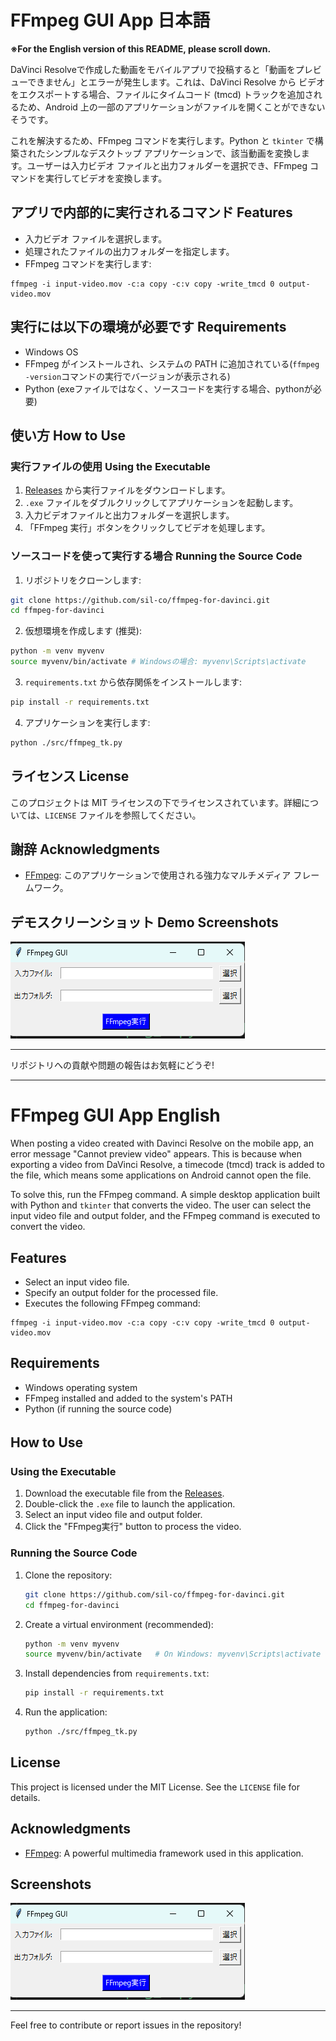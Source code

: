 # FFmpeg GUI App 日本語
**※For the English version of this README, please scroll down.**

DaVinci Resolveで作成した動画をモバイルアプリで投稿すると「動画をプレビューできません」とエラーが発生します。これは、DaVinci Resolve から ビデオをエクスポートする場合、ファイルにタイムコード (tmcd) トラックを追加されるため、Android 上の一部のアプリケーションがファイルを開くことができないそうです。

これを解決するため、FFmpeg コマンドを実行します。Python と `tkinter` で構築されたシンプルなデスクトップ アプリケーションで、該当動画を変換します。ユーザーは入力ビデオ ファイルと出力フォルダーを選択でき、FFmpeg コマンドを実行してビデオを変換します。

## アプリで内部的に実行されるコマンド Features
- 入力ビデオ ファイルを選択します。
- 処理されたファイルの出力フォルダーを指定します。
- FFmpeg コマンドを実行します:

```
ffmpeg -i input-video.mov -c:a copy -c:v copy -write_tmcd 0 output-video.mov
```

## 実行には以下の環境が必要です Requirements
- Windows OS
- FFmpeg がインストールされ、システムの PATH に追加されている(`ffmpeg -version`コマンドの実行でバージョンが表示される)
- Python (exeファイルではなく、ソースコードを実行する場合、pythonが必要)

## 使い方 How to Use　

### 実行ファイルの使用 Using the Executable
1. [Releases](https://github.com/sil-co/ffmpeg-for-davinci/releases) から実行ファイルをダウンロードします。
2. `.exe` ファイルをダブルクリックしてアプリケーションを起動します。
3. 入力ビデオファイルと出力フォルダーを選択します。
4. 「FFmpeg 実行」ボタンをクリックしてビデオを処理します。

### ソースコードを使って実行する場合 Running the Source Code
1. リポジトリをクローンします:
```bash
git clone https://github.com/sil-co/ffmpeg-for-davinci.git
cd ffmpeg-for-davinci
```
2. 仮想環境を作成します (推奨):
```bash
python -m venv myvenv
source myvenv/bin/activate # Windowsの場合: myvenv\Scripts\activate
```
3. `requirements.txt` から依存関係をインストールします:
```bash
pip install -r requirements.txt
```
4. アプリケーションを実行します:
```bash
python ./src/ffmpeg_tk.py
```

## ライセンス License
このプロジェクトは MIT ライセンスの下でライセンスされています。詳細については、`LICENSE` ファイルを参照してください。

## 謝辞 Acknowledgments
- [FFmpeg](https://ffmpeg.org/): このアプリケーションで使用される強力なマルチメディア フレームワーク。

## デモスクリーンショット Demo Screenshots
![App Screenshot](demo\screenshot1.png)

---
リポジトリへの貢献や問題の報告はお気軽にどうぞ!

---

# FFmpeg GUI App English

When posting a video created with Davinci Resolve on the mobile app, an error message "Cannot preview video" appears. This is because when exporting a video from DaVinci Resolve, a timecode (tmcd) track is added to the file, which means some applications on Android cannot open the file.

To solve this, run the FFmpeg command. A simple desktop application built with Python and `tkinter` that converts the video. The user can select the input video file and output folder, and the FFmpeg command is executed to convert the video.

## Features
- Select an input video file.
- Specify an output folder for the processed file.
- Executes the following FFmpeg command:

```
ffmpeg -i input-video.mov -c:a copy -c:v copy -write_tmcd 0 output-video.mov
```

## Requirements
- Windows operating system
- FFmpeg installed and added to the system's PATH
- Python (if running the source code)

## How to Use　

### Using the Executable
1. Download the executable file from the [Releases](https://github.com/sil-co/ffmpeg-for-davinci/releases).
2. Double-click the `.exe` file to launch the application.
3. Select an input video file and output folder.
4. Click the "FFmpeg実行" button to process the video.


### Running the Source Code
1. Clone the repository:
   ```bash
   git clone https://github.com/sil-co/ffmpeg-for-davinci.git
   cd ffmpeg-for-davinci
   ```
2. Create a virtual environment (recommended):
   ```bash
   python -m venv myvenv
   source myvenv/bin/activate   # On Windows: myvenv\Scripts\activate
   ```
3. Install dependencies from `requirements.txt`:
   ```bash
   pip install -r requirements.txt
   ```
4. Run the application:
   ```bash
   python ./src/ffmpeg_tk.py
   ```

## License
This project is licensed under the MIT License. See the `LICENSE` file for details.

## Acknowledgments
- [FFmpeg](https://ffmpeg.org/): A powerful multimedia framework used in this application.

## Screenshots
![App Screenshot](demo\screenshot1.png)

---
Feel free to contribute or report issues in the repository!
